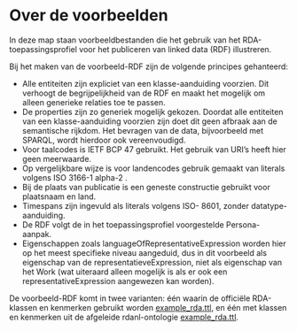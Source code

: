 # Over de voorbeelden

In deze map staan voorbeeldbestanden die het gebruik van het RDA-toepassingsprofiel voor het publiceren van linked data (RDF) illustreren.

Bij het maken van de voorbeeld-RDF zijn de volgende principes gehanteerd:

* Alle entiteiten zijn expliciet van een klasse-aanduiding voorzien. Dit verhoogt de begrijpelijkheid van de RDF en maakt het mogelijk om alleen generieke relaties toe te passen.
* De properties zijn zo generiek mogelijk gekozen. Doordat alle entiteiten van  een klasse-aanduiding voorzien zijn doet dit geen afbraak aan de semantische rijkdom. Het bevragen van de data, bijvoorbeeld met SPARQL, wordt hierdoor ook vereenvoudigd.
* Voor taalcodes is IETF BCP 47 gebruikt. Het gebruik van URI’s heeft hier geen meerwaarde.
* Op vergelijkbare wijze is voor landencodes gebruik gemaakt van literals volgens ISO 3166-1 alpha-2 .
* Bij de plaats van publicatie is een geneste constructie gebruikt voor plaatsnaam en land.
* Timespans zijn ingevuld als literals volgens ISO- 8601, zonder datatype-aanduiding.
* De RDF volgt de in het toepassingsprofiel voorgestelde Persona-aanpak.
* Eigenschappen zoals languageOfRepresentativeExpression worden hier op het meest specifieke niveau aangeduid, dus in dit voorbeeld als eigenschap van de representatieveExpression, niet als eigenschap van het Work (wat uiteraard alleen mogelijk is als er ook een representativeExpression aangewezen kan worden).

De voorbeeld-RDF komt in twee varianten: één waarin de officiële RDA-klassen en kenmerken gebruikt worden [example_rda.ttl](), en één met klassen en kenmerken uit de afgeleide rdanl-ontologie [example_rda.ttl]().

